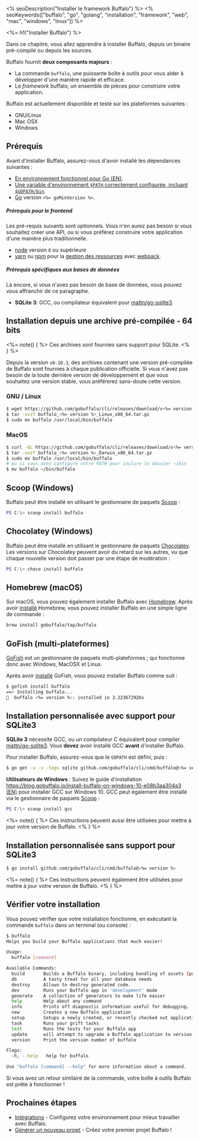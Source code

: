 <% seoDescription("Installer le framework Buffalo") %>
<% seoKeywords(["buffalo", "go", "golang", "installation", "framework", "web", "mac", "windows", "linux"]) %>

<%= h1("Installer Buffalo") %>

Dans ce chapitre, vous allez apprendre à installer Buffalo, depuis un binaire pré-compilé ou depuis les sources.

Buffalo fournit **deux composants majeurs** :
* La commande `buffalo`, une puissante boîte à outils pour vous aider à développer d'une manière rapide et efficace.
* Le *framework* buffalo, un ensemble de pièces pour construire votre application.

Buffalo est actuellement disponible et testé sur les plateformes suivantes :
* GNU/Linux
* Mac OSX
* Windows

## Prérequis

Avant d'installer Buffalo, assurez-vous d'avoir installé les dépendances suivantes :

* [En environnement fonctionnel pour Go (EN)](http://gopherguides.com/before-you-come-to-class).
* [Une variable d'environnement `$PATH` correctement configurée, incluant `$GOPATH/bin`](https://golang.org/doc/code.html#GOPATH).
* [Go](https://golang.org) version `<%= goMinVersion %>`.

##### Prérequis pour le frontend

Les pré-requis suivants sont optionnels. Vous n'en aurez pas besoin si vous souhaitez créer une API, ou si vous préférez construire votre application d'une manière plus traditionnelle.

* [node](https://github.com/nodejs/node) version `8` ou supérieure
* [yarn](https://yarnpkg.com/en/) ou [npm](https://github.com/npm/npm) pour la [gestion des ressources](/fr/docs/assets) avec [webpack](https://github.com/webpack/webpack).

##### Prérequis spécifiques aux bases de données

Là encore, si vous n'avez pas besoin de base de données, vous pouvez vous affranchir de ce paragraphe.

* **SQLite 3**: GCC, ou compilateur équivalent pour [mattn/go-sqlite3](https://github.com/mattn/go-sqlite3).

## Installation depuis une archive pré-compilée - 64 bits

<%= note() { %>
Ces archives sont fournies sans support pour SQLite.
<% } %>

Depuis la version `v0.10.3`, des archives contenant une version pré-compilée de Buffalo sont fournies à chaque publication officielle. Si vous n'avez pas besoin de la toute dernière version de développement et que vous souhaitez une version stable, vous préférerez sans-doute cette version.

### GNU / Linux

```bash
$ wget https://github.com/gobuffalo/cli/releases/download/v<%= version %>/buffalo_<%= version %>_Linux_x86_64.tar.gz
$ tar -xvzf buffalo_<%= version %>_Linux_x86_64.tar.gz
$ sudo mv buffalo /usr/local/bin/buffalo
```

### MacOS

```bash
$ curl -OL https://github.com/gobuffalo/cli/releases/download/v<%= version %>/buffalo_<%= version %>_Darwin_x86_64.tar.gz
$ tar -xvzf buffalo_<%= version %>_Darwin_x86_64.tar.gz
$ sudo mv buffalo /usr/local/bin/buffalo
# ou si vous avez configuré votre PATH pour inclure le dossier ~/bin
$ mv buffalo ~/bin/buffalo
```

## Scoop (Windows)
Buffalo peut être installé en utilisant le gestionnaire de paquets [Scoop](http://scoop.sh/) :

```powershell
PS C:\> scoop install buffalo
```

## Chocolatey (Windows)
Buffalo peut être installé en utilisant le gestionnaire de paquets [Chocolatey](https://chocolatey.org/packages/buffalo). Les versions sur Chocolatey peuvent avoir du retard sur les autres, vu que chaque nouvelle version doit passer par une étape de modération :

```powershell
PS C:\> choco install buffalo
```

## Homebrew (macOS)

Sur macOS, vous pouvez également installer Buffalo avec [Homebrew](https://brew.sh/). Après avoir [installé](https://docs.brew.sh/Installation) Homebrew, vous pouvez installer Buffalo en une simple ligne de commande :

```bash
brew install gobuffalo/tap/buffalo
```

## GoFish (multi-plateformes)

[GoFish](https://gofi.sh/index.html) est un gestionnaire de paquets multi-plateformes ; qui fonctionne donc avec Windows, MacOSX et Linux.

Après avoir [installé](https://gofi.sh/index.html#install) GoFish, vous pouvez installer Buffalo comme suit :

```bash
$ gofish install buffalo
==> Installing buffalo...
🐠  buffalo <%= version %>: installed in 3.223672926s
```

## Installation personnalisée **avec** support pour SQLite3

**SQLite 3** nécessite GCC, ou un compilateur C équivalent pour compiler [mattn/go-sqlite3](https://github.com/mattn/go-sqlite3). Vous **devez** avoir installé GCC **avant** d'installer Buffalo.

Pour installer Buffalo, assurez-vous que le `GOPATH` est défini, puis&nbsp;:

```bash
$ go get -u -v -tags sqlite github.com/gobuffalo/cli/cmd/buffalo@<%= version %>
```

**Utilisateurs de Windows**&nbsp;: Suivez le guide d'installation [https://blog.gobuffalo.io/install-buffalo-on-windows-10-e08b3aa304a3 (EN)](https://blog.gobuffalo.io/install-buffalo-on-windows-10-e08b3aa304a3) pour installer GCC sur Windows 10. GCC peut également être installé via le gestionnaire de paquets [Scoop](http://scoop.sh/) :

```powershell
PS C:\> scoop install gcc
```

<%= note() { %>
Ces instructions peuvent aussi être utilisées pour mettre à jour votre version de Buffalo.
<% } %>

## Installation personnalisée **sans** support pour SQLite3

```bash
$ go install github.com/gobuffalo/cli/cmd/buffalo@<%= version %>
```

<%= note() { %>
Ces instructions peuvent également être utilisées pour mettre à jour votre version de Buffalo.
<% } %>

## Vérifier votre installation

Vous pouvez vérifier que votre installation fonctionne, en exécutant la commande `buffalo` dans un terminal (ou console) :

```bash
$ buffalo
Helps you build your Buffalo applications that much easier!

Usage:
  buffalo [command]

Available Commands:
  build       Builds a Buffalo binary, including bundling of assets (packr & webpack)
  db          A tasty treat for all your database needs
  destroy     Allows to destroy generated code.
  dev         Runs your Buffalo app in 'development' mode
  generate    A collection of generators to make life easier
  help        Help about any command
  info        Prints off diagnostic information useful for debugging.
  new         Creates a new Buffalo application
  setup       Setups a newly created, or recently checked out application.
  task        Runs your grift tasks
  test        Runs the tests for your Buffalo app
  update      will attempt to upgrade a Buffalo application to version v<%= version %>
  version     Print the version number of buffalo

Flags:
  -h, --help   help for buffalo

Use "buffalo [command] --help" for more information about a command.
```

Si vous avez un retour similaire de la commande, votre boîte à outils Buffalo est prête à fonctionner !

## Prochaines étapes

* [Intégrations](/fr/docs/getting-started/integrations) - Configurez votre environnement pour mieux travailler avec Buffalo.
* [Générer un nouveau projet](/fr/docs/getting-started/new-project) - Créez votre premier projet Buffalo !
